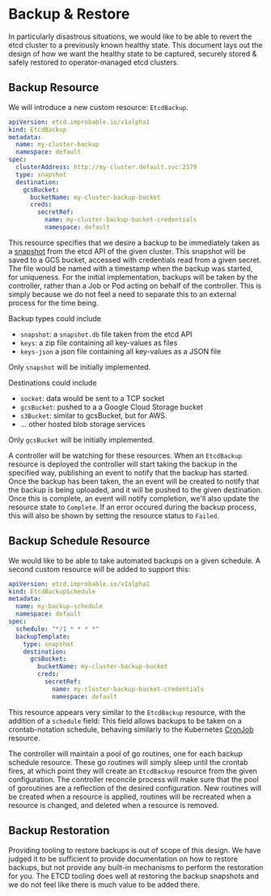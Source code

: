 # Backup & Restore

In particularly disastrous situations, we would like to be able to revert the etcd cluster to a previously known healthy state.
This document lays out the design of how we want the healthy state to be captured, securely stored & safely restored to operator-managed etcd clusters.

## Backup Resource

We will introduce a new custom resource: `EtcdBackup`.

```yaml
apiVersion: etcd.improbable.io/v1alpha1
kind: EtcdBackup
metadata:
  name: my-cluster-backup
  namespace: default
spec:
  clusterAddress: http://my-cluster.default.svc:2379
  type: snapshot
  destination:
    gcsBucket:
      bucketName: my-cluster-backup-bucket
      creds:
        secretRef: 
          name: my-cluster-backup-bucket-credentials
          namespace: default
```

This resource specifies that we desire a backup to be immediately taken as a [snapshot](https://github.com/etcd-io/etcd/blob/master/Documentation/op-guide/recovery.md#snapshotting-the-keyspace) from the etcd API of the given cluster.
This snapshot will be saved to a GCS bucket, accessed with credentials read from a given secret.
The file would be named with a timestamp when the backup was started, for uniqueness.
For the initial implementation, backups will be taken by the controller, rather than a Job or Pod acting on behalf of the controller.
This is simply because we do not feel a need to separate this to an external process for the time being.

Backup types could include
  * `snapshot`: a `snapshot.db` file taken from the etcd API
  * `keys`: a zip file containing all key-values as files
  * `keys-json` a json file containing all key-values as a JSON file

Only `snapshot` will be initially implemented.

Destinations could include
  * `socket`: data would be sent to a TCP socket
  * `gcsBucket`: pushed to a a Google Cloud Storage bucket
  * `s3Bucket`: similar to gcsBucket, but for AWS.
  * ... other hosted blob storage services

Only `gcsBucket` will be initially implemented.

A controller will be watching for these resources.
When an `EtcdBackup` resource is deployed the controller will start taking the backup in the specified way, publishing an event to notify that the backup has started. 
Once the backup has been taken, the an event will be created to notify that the backup is being uploaded, and it will be pushed to the given destination.
Once this is complete, an event will notify completion, we'll also update the resource state to `Complete`.
If an error occured during the backup process, this will also be shown by setting the resource status to `Failed`.

## Backup Schedule Resource

We would like to be able to take automated backups on a given schedule. 
A second custom resource will be added to support this: 

```yaml
apiVersion: etcd.improbable.io/v1alpha1
kind: EtcdBackupSchedule
metadata:
  name: my-backup-schedule
  namespace: default
spec:
  schedule: "*/1 * * * *"
  backupTemplate:
    type: snapshot
    destination:
      gcsBucket:
        bucketName: my-cluster-backup-bucket
        creds:
          secretRef: 
            name: my-cluster-backup-bucket-credentials
            namespace: default
```

This resource appears very similar to the `EtcdBackup` resource, with the addition of a `schedule` field:
This field allows backups to be taken on a crontab-notation schedule, behaving similarly to the Kubernetes [CronJob](https://kubernetes.io/docs/tasks/job/automated-tasks-with-cron-jobs/#schedule) resource.

The controller will maintain a pool of go routines, one for each backup schedule resource.
These go routines will simply sleep until the crontab fires, at which point they will create an `EtcdBackup` resource from the given configuration.
The controller reconcile process will make sure that the pool of goroutines are a reflection of the desired configuration.
New routines will be created when a resource is applied, routines will be recreated when a resource is changed, and deleted when a resource is removed.

## Backup Restoration

Providing tooling to restore backups is out of scope of this design.
We have judged it to be sufficient to provide documentation on how to restore backups, but not provide any built-in mechanisms to perform the restoration for you.
The ETCD tooling does well at restoring the backup snapshots and we do not feel like there is much value to be added there.

